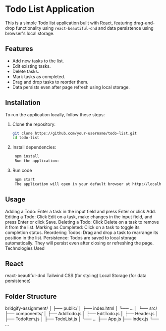 # Todo List Application

This is a simple Todo list application built with React, featuring drag-and-drop functionality using `react-beautiful-dnd` and data persistence using browser's local storage.

## Features

- Add new tasks to the list.
- Edit existing tasks.
- Delete tasks.
- Mark tasks as completed.
- Drag and drop tasks to reorder them.
- Data persists even after page refresh using local storage.

## Installation

To run the application locally, follow these steps:

1. Clone the repository:

   ```bash
   git clone https://github.com/your-username/todo-list.git
   cd todo-list

2. Install dependencies:

   ```bash
    npm install
    Run the application:

3. Run code
   ```bash
    npm start
    The application will open in your default browser at http://localhost:3000.

## Usage

Adding a Todo: Enter a task in the input field and press Enter or click Add.
Editing a Todo: Click Edit on a task, make changes in the input field, and press Enter or click Save.
Deleting a Todo: Click Delete on a task to remove it from the list.
Marking as Completed: Click on a task to toggle its completion status.
Reordering Todos: Drag and drop a task to rearrange its position in the list.
Persistence: Todos are saved to local storage automatically. They will persist even after closing or refreshing the page.
Technologies Used

## React
react-beautiful-dnd
Tailwind CSS (for styling)
Local Storage (for data persistence)

## Folder Structure

bridgify-assignment/
│
├── public/
│   ├── index.html
│   └── ...
│
└── src/
    ├── components/
    │   ├── AddTodo.js
    │   ├── EditTodo.js
    │   ├── Header.js
    │   ├── TodoItem.js
    │   ├── TodoList.js
    │   └── ...
    ├── App.js
    ├── index.js
    └── ...


